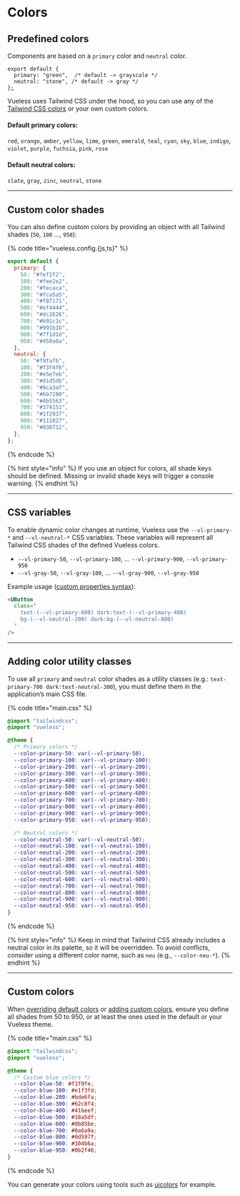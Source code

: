 # Colors

## Predefined colors

Components are based on a `primary` color and `neutral` color.

<pre class="language-js" data-title="vueless.config.{js,ts}"><code class="lang-js">export default {
  primary: "green",  /* default -> grayscale */
  neutral: "stone", /* default -> gray */
}<a data-footnote-ref href="#user-content-fn-1">;</a>
</code></pre>

Vueless uses Tailwind CSS under the hood, so you can use any of the [Tailwind CSS colors](https://tailwindcss.com/docs/customizing-colors#color-palette-reference) or your own custom colors.

#### Default primary colors:&#x20;

`red`, `orange`, `amber`, `yellow`, `lime`, `green`, `emerald`, `teal`, `cyan`, `sky`, `blue`, `indigo`, `violet`, `purple`, `fuchsia`, `pink`, `rose`

#### Default neutral colors:&#x20;

`slate`, `gray`, `zinc`, `neutral`, `stone`&#x20;

***

## Custom color shades

You can also define custom colors by providing an object with all Tailwind shades (`50`, `100` ..., `950`):

{% code title="vueless.config.{js,ts}" %}
```js
export default {
  primary: {
    50: "#fef2f2",
    100: "#fee2e2",
    200: "#fecaca",
    300: "#fca5a5",
    400: "#f87171",
    500: "#ef4444",
    600: "#dc2626",
    700: "#b91c1c",
    800: "#991b1b",
    900: "#7f1d1d",
    950: "#450a0a",
  },
  neutral: {
    50: "#f9fafb",
    100: "#f3f4f6",
    200: "#e5e7eb",
    300: "#d1d5db",
    400: "#9ca3af",
    500: "#6b7280",
    600: "#4b5563",
    700: "#374151",
    800: "#1f2937",
    900: "#111827",
    950: "#030712",
  },
};
```
{% endcode %}

{% hint style="info" %}
If you use an object for colors, all shade keys should be defined. Missing or invalid shade keys will trigger a console warning.
{% endhint %}

***

## CSS variables

To enable dynamic color changes at runtime, Vueless use the `--vl-primary-*` and `--vl-neutral-*` CSS variables. These variables will represent all Tailwind CSS shades of the defined Vueless colors.

* `--vl-primary-50`,  `--vl-primary-100`, ... `--vl-primary-900`, `--vl-primary-950`
* `--vl-gray-50`,  `--vl-gray-100`, ... `--vl-gray-900`, `--vl-gray-950`

Example usage ([custom properties syntax](https://tailwindcss.com/docs/color#using-a-custom-value)):

```html
<UButton 
  class="
    text-(--vl-primary-600) dark:text-(--vl-primary-400) 
    bg-(--vl-neutral-200) dark:bg-(--vl-neutral-800)
  "
/>
```

***

## Adding color utility classes

To use all `primary` and `neutral` color shades as a utility classes (e.g.: `text-primary-700 dark:text-neutral-300`), you must define them in the application’s main CSS file.

{% code title="main.css" %}
```scss
@import "tailwindcss";
@import "vueless";

@theme {
  /* Primary colors */
  --color-primary-50: var(--vl-primary-50);
  --color-primary-100: var(--vl-primary-100);
  --color-primary-200: var(--vl-primary-200);
  --color-primary-300: var(--vl-primary-300);
  --color-primary-400: var(--vl-primary-400);
  --color-primary-500: var(--vl-primary-500);
  --color-primary-600: var(--vl-primary-600);
  --color-primary-700: var(--vl-primary-700);
  --color-primary-800: var(--vl-primary-800);
  --color-primary-900: var(--vl-primary-900);
  --color-primary-950: var(--vl-primary-950);

  /* Neutral colors */
  --color-neutral-50: var(--vl-neutral-50);
  --color-neutral-100: var(--vl-neutral-100);
  --color-neutral-200: var(--vl-neutral-200);
  --color-neutral-300: var(--vl-neutral-300);
  --color-neutral-400: var(--vl-neutral-400);
  --color-neutral-500: var(--vl-neutral-500);
  --color-neutral-600: var(--vl-neutral-600);
  --color-neutral-700: var(--vl-neutral-700);
  --color-neutral-800: var(--vl-neutral-800);
  --color-neutral-900: var(--vl-neutral-900);
  --color-neutral-950: var(--vl-neutral-950);
}
```
{% endcode %}

{% hint style="info" %}
Keep in mind that Tailwind CSS already includes a neutral color in its palette, so it will be overridden. To avoid conflicts, consider using a different color name, such as `neu` (e.g., `--color-neu-*`).
{% endhint %}

***

## Custom colors

When [overriding default colors](https://tailwindcss.com/docs/colors#overriding-default-colors) or [adding custom colors](https://tailwindcss.com/docs/colors#customizing-your-colors), ensure you define all shades from 50 to 950, or at least the ones used in the default or your Vueless theme.

{% code title="main.css" %}
```scss
@import "tailwindcss";
@import "vueless";

@theme {
  /* Custom blue colors */
  --color-blue-50: #f1f9fe;
  --color-blue-100: #e1f3fd;
  --color-blue-200: #bde6fa;
  --color-blue-300: #62c8f4;
  --color-blue-400: #41beef;
  --color-blue-500: #18a5df;
  --color-blue-600: #0b85be;
  --color-blue-700: #0a6a9a;
  --color-blue-800: #0d597f;
  --color-blue-900: #104b6a;
  --color-blue-950: #0b2f46;
}
```
{% endcode %}

You can generate your colors using tools such as [uicolors](https://uicolors.app) for example.

[^1]: 
